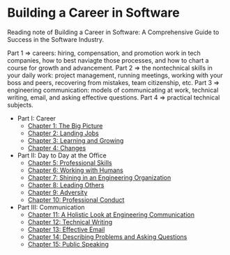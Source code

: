 # Building a Career in Software

Reading note of Building a Career in Software: A Comprehensive Guide to Success in the Software Industry.

Part 1 => careers: hiring, compensation, and promotion work in tech companies, how to best naviagte those processes, and how to chart a course for growth and advancement.
Part 2 => the nontechnical skills in your daily work: project management, running meetings, working with your boss and peers, recovering from mistakes, team citizenship, etc.
Part 3 => engineering communication: models of communicating at work, technical writing, email, and asking effective questions.
Part 4 => practical technical subjects.

* Part I: Career
  * [Chapter 1: The Big Picture](./1%20The%20Big%20Picture.md)
  * [Chapter 2: Landing Jobs](./2%20Landing%20Jobs.md)
  * [Chapter 3: Learning and Growing](./3%20Learning%20and%20Growing.md)
  * [Chapter 4: Changes](./4%20Changes.md)
* Part II: Day to Day at the Office
  * [Chapter 5: Professional Skills](./5%20Professional%20Skills.md)
  * [Chapter 6: Working with Humans](./6%20Working%20with%20Humans.md)
  * [Chapter 7: Shining in an Engineering Organization](./7%20Shining%20in%20an%20Engineering%20Organization.md)
  * [Chapter 8: Leading Others](./8%20Leading%20Others.md)
  * [Chapter 9: Adversity](./9%20Adversity.md)
  * [Chapter 10: Professional Conduct](./10%20Professional%20Conduct.md)
* Part III: Communication
  * [Chapter 11: A Holistic Look at Engineering Communication](11%20A%20Holistic%20Look%20at%20Engineering%20Communication.md)
  * [Chapter 12: Technical Writing](./12%20Technical%20Writing.md)
  * [Chapter 13: Effective Email](./13%20Effective%20Email.md)
  * [Chapter 14: Describing Problems and Asking Questions](./14%20Describing%20Problems%20and%20Asking%20Questions.md)
  * [Chapter 15: Public Speaking](./15%20Public%20Speaking.md)
